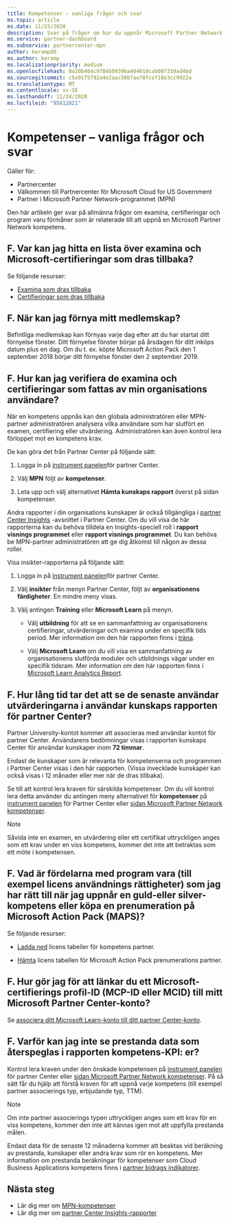 ```yaml
---
title: Kompetenser – vanliga frågor och svar
ms.topic: article
ms.date: 11/23/2020
description: Svar på frågor om hur du uppnår Microsoft Partner Network guld-och silver kompetens, förmåns utgång, förnyelse och aktivering av licenser för Azure, Cloud, Visual Studio och tekniska och support förmåner
ms.service: partner-dashboard
ms.subservice: partnercenter-mpn
author: keramp88
ms.author: keramp
ms.localizationpriority: medium
ms.openlocfilehash: 0a20b464c9784b0939ba404019cab007310ad4bd
ms.sourcegitcommit: c5e9175792a4e2aac50bfae78fcef18e3cc9922a
ms.translationtype: MT
ms.contentlocale: sv-SE
ms.lasthandoff: 11/24/2020
ms.locfileid: "95812821"
---
```

# <a name="competencies---frequently-asked-questions"></a>Kompetenser – vanliga frågor och svar

Gäller för:

- Partnercenter
- Välkommen till Partnercenter för Microsoft Cloud for US Government
- Partner i Microsoft Partner Network-programmet (MPN)

Den här artikeln ger svar på allmänna frågor om examina, certifieringar och program varu förmåner som är relaterade till att uppnå en Microsoft Partner Network kompetens.

## <a name="q-where-can-i-find-the-list-of-exams-and-microsoft-certifications-being-retired"></a>F. Var kan jag hitta en lista över examina och Microsoft-certifieringar som dras tillbaka?

Se följande resurser:

- [Examina som dras tillbaka](/learn/certifications/retired-certification-exams)
- [Certifieringar som dras tillbaka](/learn/certifications/retired-certifications)

## <a name="q-when-can-i-renew-my-membership"></a>F. När kan jag förnya mitt medlemskap?

Befintliga medlemskap kan förnyas varje dag efter att du har startat ditt förnyelse fönster. Ditt förnyelse fönster börjar på årsdagen för ditt inköps datum plus en dag. Om du t. ex. köpte Microsoft Action Pack den 1 september 2018 börjar ditt förnyelse fönster den 2 september 2019.

## <a name="q-how-can-i-verify-the-exams-and-certifications-taken-by-my-organizations-users"></a>F. Hur kan jag verifiera de examina och certifieringar som fattas av min organisations användare?

När en kompetens uppnås kan den globala administratören eller MPN-partner administratören analysera vilka användare som har slutfört en examen, certifiering eller utvärdering. Administratören kan även kontrol lera förloppet mot en kompetens krav.

De kan göra det från Partner Center på följande sätt:

1. Logga in på [instrument panelen](https://partner.microsoft.com/dashboard)för partner Center.

1. Välj **MPN** följt av **kompetenser**.

1. Leta upp och välj alternativet **Hämta kunskaps rapport** överst på sidan kompetenser.

Andra rapporter i din organisations kunskaper är också tillgängliga i [partner Center Insights](partner-center-insights.md) -avsnittet i Partner Center. Om du vill visa de här rapporterna kan du behöva tilldela en Insights-speciell roll i **rapport visnings programmet** eller **rapport visnings programmet**. Du kan behöva be MPN-partner administratören att ge dig åtkomst till någon av dessa roller.

Visa insikter-rapporterna på följande sätt:

1. Logga in på [instrument panelen](https://partner.microsoft.com/dashboard)för partner Center.

1. Välj **insikter** från menyn Partner Center, följt av **organisationens färdigheter**. En mindre meny visas.

1. Välj antingen **Training** eller **Microsoft Learn** på menyn.

   - Välj **utbildning** för att se en sammanfattning av organisationens certifieringar, utvärderingar och examina under en specifik tids period. Mer information om den här rapporten finns i [träna](pci-training-dashboard.md).

   - Välj **Microsoft Learn** om du vill visa en sammanfattning av organisationens slutförda moduler och utbildnings vägar under en specifik tidsram. Mer information om den här rapporten finns i [Microsoft Learn Analytics Report](ms-learn-analytics.md).

## <a name="q-how-long-does-it-take-to-see-the-latest-user-assessments-in-the-partner-center-user-skills-report"></a>F. Hur lång tid tar det att se de senaste användar utvärderingarna i användar kunskaps rapporten för partner Center?

Partner University-kontot kommer att associeras med användar kontot för partner Center. Användarens bedömningar visas i rapporten kunskaps Center för användar kunskaper inom **72 timmar**.

Endast de kunskaper som är relevanta för kompetenserna och programmen i Partner Center visas i den här rapporten. (Vissa invecklade kunskaper kan också visas i 12 månader eller mer när de dras tillbaka).

Se till att kontrol lera kraven för särskilda kompetenser. Om du vill kontrol lera detta använder du antingen meny alternativet för **kompetenser** på [instrument panelen](https://partner.microsoft.com/dashboard) för Partner Center eller [sidan Microsoft Partner Network kompetenser](https://partner.microsoft.com/membership/competencies).

> [!NOTE]
> Såvida inte en examen, en utvärdering eller ett certifikat uttryckligen anges som ett krav under en viss kompetens, kommer det inte att betraktas som ett möte i kompetensen.

## <a name="q-what-are-the-software-benefits-such-as-license-use-rights-that-i-am-entitled-to-when-i-achieve-a-gold-or-silver-competency-or-buy-a-microsoft-action-pack-subscription-maps"></a>F. Vad är fördelarna med program vara (till exempel licens användnings rättigheter) som jag har rätt till när jag uppnår en guld-eller silver-kompetens eller köpa en prenumeration på Microsoft Action Pack (MAPS)?

Se följande resurser:

- [Ladda ned](https://assetsprod.microsoft.com/mpn-maps-software-iur-competency-license-table.docx) licens tabeller för kompetens partner.

- [Hämta](https://assetsprod.microsoft.com/en-us/microsoft-action-pack-license-table.pdf) licens tabellen för Microsoft Action Pack prenumerations partner.

## <a name="q-how-do-i-link-a-microsoft-certification-profile-id-mcp-id-or-mcid-to-my-microsoft-partner-center-account"></a>F. Hur gör jag för att länkar du ett Microsoft-certifierings profil-ID (MCP-ID eller MCID) till mitt Microsoft Partner Center-konto?

Se [associera ditt Microsoft Learn-konto till ditt partner Center-konto](ms-learn-associate.md).

## <a name="q-why-cant-i-see-the-performance-data-reflected-under-the-competencies-kpis-report"></a>F. Varför kan jag inte se prestanda data som återspeglas i rapporten kompetens-KPI: er?

Kontrol lera kraven under den önskade kompetensen på [instrument panelen](https://partner.microsoft.com/dashboard) för partner Center eller [sidan Microsoft Partner Network kompetenser](https://partner.microsoft.com/membership/competencies). På så sätt får du hjälp att förstå kraven för att uppnå varje kompetens (till exempel partner associerings typ, erbjudande typ, TTM).

> [!NOTE]
> Om inte partner associerings typen uttryckligen anges som ett krav för en viss kompetens, kommer den inte att kännas igen mot att uppfylla prestanda målen.
>
> Endast data för de senaste 12 månaderna kommer att beaktas vid beräkning av prestanda, kunskaper eller andra krav som rör en kompetens. Mer information om prestanda beräkningar för kompetenser som Cloud Business Applications kompetens finns i [partner bidrags indikatorer](partner-contribution-indicators.md).

## <a name="next-steps"></a>Nästa steg

- Lär dig mer om [MPN-kompetenser](learn-about-competencies.md)
- Lär dig mer om [partner Center Insights-rapporter](partner-center-insights.md)
